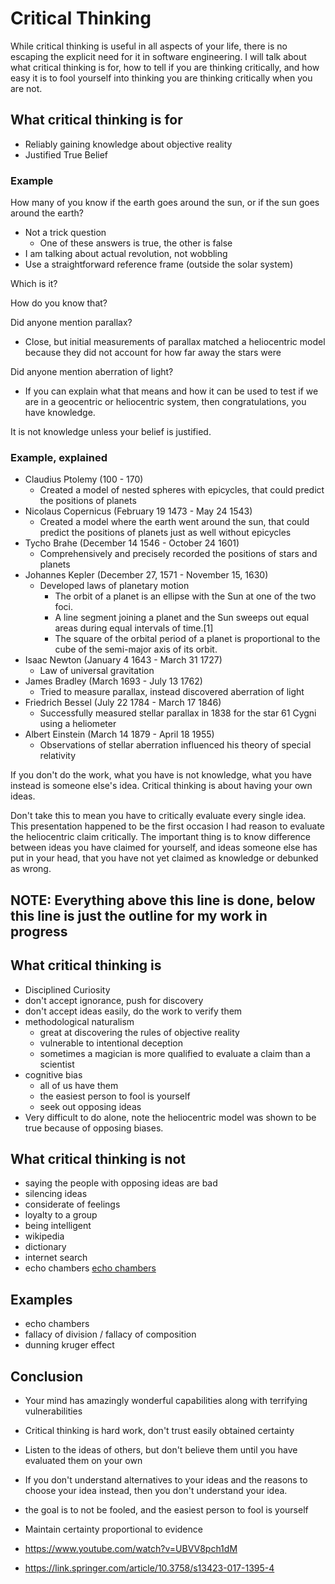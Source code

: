 # Critical Thinking

While critical thinking is useful in all aspects of your life, there is no escaping the explicit need for it in software engineering.
I will talk about what critical thinking is for, how to tell if you are thinking critically, and how easy it is to fool yourself into thinking you are thinking critically when you are not. 

## What critical thinking is for
- Reliably gaining knowledge about objective reality
- Justified True Belief

### Example
How many of you know if the earth goes around the sun, or if the sun goes around the earth?
- Not a trick question
    - One of these answers is true, the other is false
- I am talking about actual revolution, not wobbling
- Use a straightforward reference frame (outside the solar system)

Which is it?

How do you know that?

Did anyone mention parallax?
- Close, but initial measurements of parallax matched a heliocentric model because they did not account for how far away the stars were

Did anyone mention aberration of light?
- If you can explain what that means and how it can be used to test if we are in a geocentric or heliocentric system, then congratulations, you have knowledge.

It is not knowledge unless your belief is justified.

### Example, explained
- Claudius Ptolemy (100 - 170)
    - Created a model of nested spheres with epicycles, that could predict the positions of planets
- Nicolaus Copernicus (February 19 1473 - May 24 1543)
    - Created a model where the earth went around the sun, that could predict the positions of planets just as well without epicycles
- Tycho Brahe (December 14 1546 - October 24 1601)
    - Comprehensively and precisely recorded the positions of stars and planets
- Johannes Kepler (December 27, 1571 - November 15, 1630)
    - Developed laws of planetary motion
        - The orbit of a planet is an ellipse with the Sun at one of the two foci.
        - A line segment joining a planet and the Sun sweeps out equal areas during equal intervals of time.[1]
        - The square of the orbital period of a planet is proportional to the cube of the semi-major axis of its orbit.
- Isaac Newton (January 4 1643 - March 31 1727)
    - Law of universal gravitation
- James Bradley (March 1693 - July 13 1762)
    - Tried to measure parallax, instead discovered aberration of light
- Friedrich Bessel (July 22 1784 - March 17 1846)    
    - Successfully measured stellar parallax in 1838 for the star 61 Cygni using a heliometer
- Albert Einstein (March 14 1879 - April 18 1955)
    - Observations of stellar aberration influenced his theory of special relativity

If you don't do the work, what you have is not knowledge, what you have instead is someone else's idea.
Critical thinking is about having your own ideas.

Don't take this to mean you have to critically evaluate every single idea.
This presentation happened to be the first occasion I had reason to evaluate the heliocentric claim critically.
The important thing is to know difference between ideas you have claimed for yourself, and ideas someone else has put in your head, that you have not yet claimed as knowledge or debunked as wrong.  

## NOTE: Everything above this line is done, below this line is just the outline for my work in progress

## What critical thinking is
- Disciplined Curiosity
- don't accept ignorance, push for discovery
- don't accept ideas easily, do the work to verify them
- methodological naturalism
    - great at discovering the rules of objective reality
    - vulnerable to intentional deception
    - sometimes a magician is more qualified to evaluate a claim than a scientist
- cognitive bias
    - all of us have them
    - the easiest person to fool is yourself
    - seek out opposing ideas
- Very difficult to do alone, note the heliocentric model was shown to be true because of opposing biases.

## What critical thinking is not

- saying the people with opposing ideas are bad
- silencing ideas
- considerate of feelings
- loyalty to a group
- being intelligent
- wikipedia
- dictionary
- internet search
- echo chambers
[echo chambers](echo-chambers.jpg)

## Examples
- echo chambers
- fallacy of division / fallacy of composition
- dunning kruger effect


## Conclusion
- Your mind has amazingly wonderful capabilities along with terrifying vulnerabilities
- Critical thinking is hard work, don't trust easily obtained certainty
- Listen to the ideas of others, but don't believe them until you have evaluated them on your own
- If you don't understand alternatives to your ideas and the reasons to choose your idea instead, then you don't understand your idea. 
- the goal is to not be fooled, and the easiest person to fool is yourself
- Maintain certainty proportional to evidence


- https://www.youtube.com/watch?v=UBVV8pch1dM
- https://link.springer.com/article/10.3758/s13423-017-1395-4
